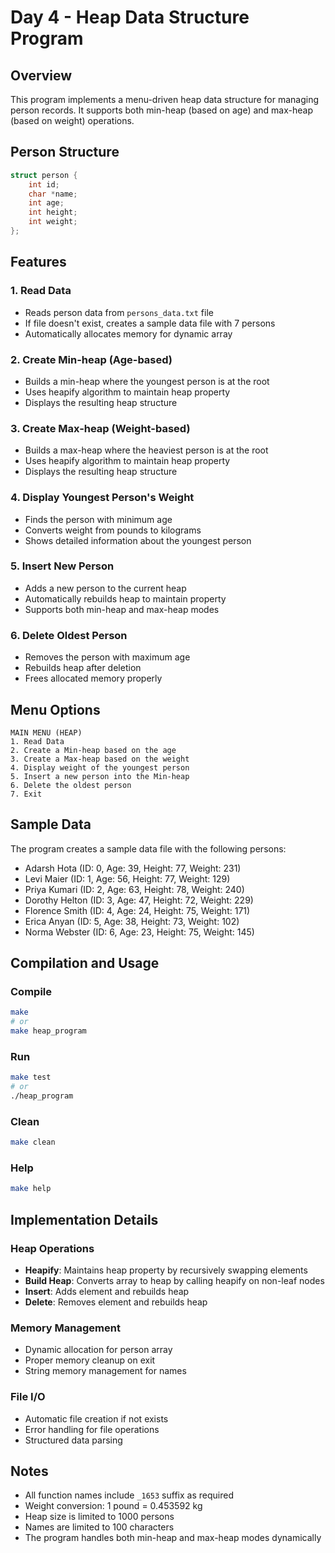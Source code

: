# Day 4 - Heap Data Structure Program

## Overview
This program implements a menu-driven heap data structure for managing person records. It supports both min-heap (based on age) and max-heap (based on weight) operations.

## Person Structure
```c
struct person {
    int id;
    char *name;
    int age;
    int height;
    int weight;
};
```

## Features

### 1. Read Data
- Reads person data from `persons_data.txt` file
- If file doesn't exist, creates a sample data file with 7 persons
- Automatically allocates memory for dynamic array

### 2. Create Min-heap (Age-based)
- Builds a min-heap where the youngest person is at the root
- Uses heapify algorithm to maintain heap property
- Displays the resulting heap structure

### 3. Create Max-heap (Weight-based)
- Builds a max-heap where the heaviest person is at the root
- Uses heapify algorithm to maintain heap property
- Displays the resulting heap structure

### 4. Display Youngest Person's Weight
- Finds the person with minimum age
- Converts weight from pounds to kilograms
- Shows detailed information about the youngest person

### 5. Insert New Person
- Adds a new person to the current heap
- Automatically rebuilds heap to maintain property
- Supports both min-heap and max-heap modes

### 6. Delete Oldest Person
- Removes the person with maximum age
- Rebuilds heap after deletion
- Frees allocated memory properly

## Menu Options
```
MAIN MENU (HEAP)
1. Read Data
2. Create a Min-heap based on the age
3. Create a Max-heap based on the weight
4. Display weight of the youngest person
5. Insert a new person into the Min-heap
6. Delete the oldest person
7. Exit
```

## Sample Data
The program creates a sample data file with the following persons:
- Adarsh Hota (ID: 0, Age: 39, Height: 77, Weight: 231)
- Levi Maier (ID: 1, Age: 56, Height: 77, Weight: 129)
- Priya Kumari (ID: 2, Age: 63, Height: 78, Weight: 240)
- Dorothy Helton (ID: 3, Age: 47, Height: 72, Weight: 229)
- Florence Smith (ID: 4, Age: 24, Height: 75, Weight: 171)
- Erica Anyan (ID: 5, Age: 38, Height: 73, Weight: 102)
- Norma Webster (ID: 6, Age: 23, Height: 75, Weight: 145)

## Compilation and Usage

### Compile
```bash
make
# or
make heap_program
```

### Run
```bash
make test
# or
./heap_program
```

### Clean
```bash
make clean
```

### Help
```bash
make help
```

## Implementation Details

### Heap Operations
- **Heapify**: Maintains heap property by recursively swapping elements
- **Build Heap**: Converts array to heap by calling heapify on non-leaf nodes
- **Insert**: Adds element and rebuilds heap
- **Delete**: Removes element and rebuilds heap

### Memory Management
- Dynamic allocation for person array
- Proper memory cleanup on exit
- String memory management for names

### File I/O
- Automatic file creation if not exists
- Error handling for file operations
- Structured data parsing

## Notes
- All function names include `_1653` suffix as required
- Weight conversion: 1 pound = 0.453592 kg
- Heap size is limited to 1000 persons
- Names are limited to 100 characters
- The program handles both min-heap and max-heap modes dynamically
